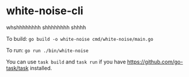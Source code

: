 # white-noise-cli
whshhhhhhhh shhhhhhhh shhhh


To build: 
`go build -o white-noise cmd/white-noise/main.go`

To run:
`go run ./bin/white-noise`

You can use `task build` and `task run` if you have https://github.com/go-task/task installed.

